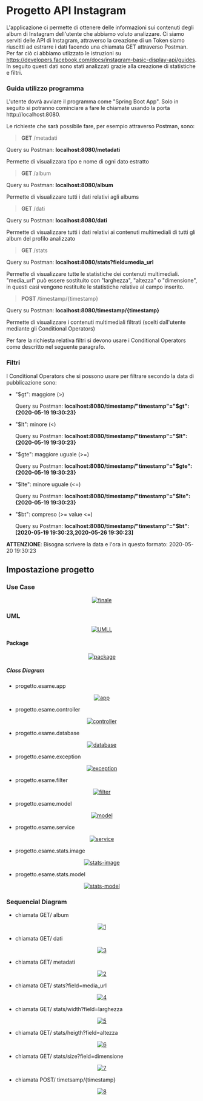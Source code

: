 # Progetto API Instagram
L'applicazione ci permette di ottenere delle informazioni sui contenuti degli album di Instagram dell'utente che abbiamo voluto analizzare. Ci siamo serviti delle API di Instagram, attraverso la creazione di un Token siamo riuscitti ad estrarre i dati facendo una chiamata GET attraverso Postman. Per far ciò ci abbiamo utlizzato le istruzioni su https://developers.facebook.com/docs/instagram-basic-display-api/guides. In seguito questi dati sono stati analizzati grazie alla creazione di statistiche e filtri.

### Guida utilizzo programma
L'utente dovrà avviare il programma come "Spring Boot App". Solo in seguito si potranno cominciare a fare le chiamate usando la porta  http://localhost:8080.

Le richieste che sarà possibile fare, per esempio attraverso Postman, sono:

> **GET** /metadati

Query su Postman: **localhost:8080/metadati**

Permette di visualizzara tipo e nome di ogni dato estratto


> **GET** /album

Query su Postman: **localhost:8080/album**

Permette di visualizzare tutti i dati relativi agli albums


> **GET** /dati

Query su Postman: **localhost:8080/dati**

Permette di visualizzare tutti i dati relativi ai contenuti multimediali di tutti gli album del profilo analizzato


> **GET** /stats

Query su Postman: **localhost:8080/stats?field=media_url**

Permette di visualizzare tutte le statistiche dei contenuti multimediali. "media_url" può essere sostituito con "larghezza", "altezza" o "dimensione", in questi casi vengono restituite le statistiche relative al campo inserito.


> **POST** /timestamp/{timestamp}

Query su Postman: **localhost:8080/timestamp/{timestamp}**

Permette di visualizzare i contenuti multimediali filtrati (scelti dall'utente mediante gli Conditional Operators)

Per fare la richiesta relativa filtri si devono usare i Conditional Operators come descritto nel seguente paragrafo.


### Filtri
I Conditional Operators che si possono usare per filtrare secondo la data di pubblicazione sono:
- "$gt": maggiore (>)

  Query su Postman: **localhost:8080/timestamp/"timestamp"="$gt":{2020-05-19 19:30:23}**
- "$lt": minore (<)

  Query su Postman: **localhost:8080/timestamp/"timestamp"="$lt":{2020-05-19 19:30:23}**
- "$gte": maggiore uguale (>=)

  Query su Postman: **localhost:8080/timestamp/"timestamp"="$gte":{2020-05-19 19:30:23}**
- "$lte": minore uguale (<=)

  Query su Postman: **localhost:8080/timestamp/"timestamp"="$lte":{2020-05-19 19:30:23}**
- "$bt": compreso (>= value <=)

  Query su Postman: **localhost:8080/timestamp/"timestamp"="$bt":[2020-05-19 19:30:23,2020-05-26 19:30:23]**


**ATTENZIONE**: Bisogna scrivere la data e l'ora in questo formato: 2020-05-20 19:30:23


## Impostazione progetto ##

### Use Case
<p align="center">
<a href="https://ibb.co/cJ5XGT0"><img src="https://i.ibb.co/H7vpWg6/finale.png" alt="finale" border="0"></a>
</p>


### UML
<p align="center">
<a href="https://ibb.co/1ZpchTL"><img src="https://i.ibb.co/y0M2GqX/UMLL.png" alt="UMLL" border="0"></a>
</p>

#### Package
<p align="center">
<a href="https://ibb.co/ncKvRRp"><img src="https://i.ibb.co/1q45bbc/package.png" alt="package" border="0"></a>
</p>

##### Class Diagram
- progetto.esame.app

<p align="center">
<a href="https://imgbb.com/"><img src="https://i.ibb.co/Z608zqR/app.png" alt="app" border="0"></a>
</p>

- progetto.esame.controller

<p align="center">
<a href="https://imgbb.com/"><img src="https://i.ibb.co/dB0nv1z/controller.png" alt="controller" border="0"></a>
</p>

- progetto.esame.database

<p align="center">
<a href="https://imgbb.com/"><img src="https://i.ibb.co/BBmf03N/database.png" alt="database" border="0"></a>
</p>

- progetto.esame.exception

<p align="center">
<a href="https://ibb.co/YQHXNh5"><img src="https://i.ibb.co/54bk1LQ/exception.png" alt="exception" border="0"></a>
</p>

- progetto.esame.filter

<p align="center">
<a href="https://imgbb.com/"><img src="https://i.ibb.co/TvTJmS3/filter.png" alt="filter" border="0"></a>
</p>

- progetto.esame.model

<p align="center">
<a href="https://ibb.co/3zzfQ5h"><img src="https://i.ibb.co/ZmmH7RT/model.png" alt="model" border="0"></a>
</p>

- progetto.esame.service

<p align="center">
<a href="https://imgbb.com/"><img src="https://i.ibb.co/2ym09wF/service.png" alt="service" border="0"></a>
</p>

- progetto.esame.stats.image

<p align="center">
<a href="https://imgbb.com/"><img src="https://i.ibb.co/1vnHHhr/stats-image.png" alt="stats-image" border="0"></a>
</p>

- progetto.esame.stats.model

<p align="center">
<a href="https://imgbb.com/"><img src="https://i.ibb.co/sFHV4BC/stats-model.png" alt="stats-model" border="0"></a>
</p>


### Sequencial Diagram

- chiamata GET/ album
<p align="center">
<a href="https://imgbb.com/"><img src="https://i.ibb.co/rGrjfJZ/1.png" alt="1" border="0"></a>
</p>

- chiamata GET/ dati
<p align="center">
<a href="https://imgbb.com/"><img src="https://i.ibb.co/hc24y2y/3.png" alt="3" border="0"></a>
</p>

- chiamata GET/ metadati
<p align="center">
<a href="https://imgbb.com/"><img src="https://i.ibb.co/Hzc5z4p/2.png" alt="2" border="0"></a>
</p>

- chiamata GET/ stats?field=media_url
<p align="center">
<a href="https://imgbb.com/"><img src="https://i.ibb.co/5cwBF9B/4.png" alt="4" border="0"></a>
</p>

- chiamata GET/ stats/width?field=larghezza
<p align="center">
<a href="https://imgbb.com/"><img src="https://i.ibb.co/71F3tdt/5.png" alt="5" border="0"></a>
</p>

- chiamata GET/ stats/heigth?field=altezza
<p align="center">
<a href="https://imgbb.com/"><img src="https://i.ibb.co/6rs1BQb/6.png" alt="6" border="0"></a>
</p>

- chiamata GET/ stats/size?field=dimensione
<p align="center">
<a href="https://imgbb.com/"><img src="https://i.ibb.co/6XFZfT9/7.png" alt="7" border="0"></a>
</p>

- chiamata POST/ timetsamp/{timestamp}
<p align="center">
<a href="https://ibb.co/1QnM0zK"><img src="https://i.ibb.co/xLsY2FG/8.png" alt="8" border="0"></a>
</p>



